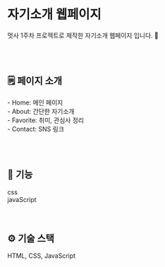 <h1>자기소개 웹페이지</h1>
멋사 1주차 프로젝트로 제작한 자기소개 웹페이지 입니다. 🌟

<br><br>

<h2>🗒️ 페이지 소개</h2>
- Home: 메인 페이지 <br>
- About: 간단한 자기소개 <br>
- Favorite: 취미, 관심사 정리 <br>
- Contact: SNS 링크

<br><br>

<h2>🚀 기능</h2>
css <br>
javaScript <br>
<br><br>

<h2>⚙️ 기술 스택</h2>
HTML, CSS, JavaScript

<br>
